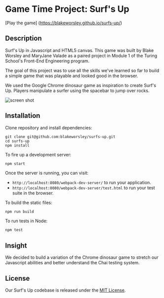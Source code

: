 # Game Time Project: Surf's Up

[Play the game] (https://blakeworsley.github.io/surfs-up/)

## Description

Surf's Up in Javascript and HTML5 canvas. This game was built by Blake Worsley and MaryJane Valade as a paired project in Module 1 of the Turing School's Front-End Engineering program.

The goal of this project was to use all the skills we've learned so far to build a simple game that was playable and looked good in the browser.

We used the Google Chrome dinosaur game as inspiration to create Surf's Up. Players manipulate a surfer using the spacebar to jump over rocks.

![screen shot](https://github.com/blakeworsley/surfs-up/blob/gh-pages/img/Surfs-up-screenshot.png)

## Installation
Clone repository and install dependencies:  
```
git clone git@github.com:blakeworsley/surfs-up.git  
cd surfs-up
npm install
```
To fire up a development server:

```
npm start
```

Once the server is running, you can visit:

* `http://localhost:8080/webpack-dev-server/` to run your application.
* `http://localhost:8080/webpack-dev-server/test.html` to run your test suite in the browser.

To build the static files:

```js
npm run build
```


To run tests in Node:

```js
npm test
```  

## Insight
We decided to build a variation of the Chrome dinosaur game to stretch our Javascript abilities and better understand the Chai testing system.

## License
Our Surf's Up codebase is released under the [MIT License](http://www.opensource.org/licenses/MIT).
